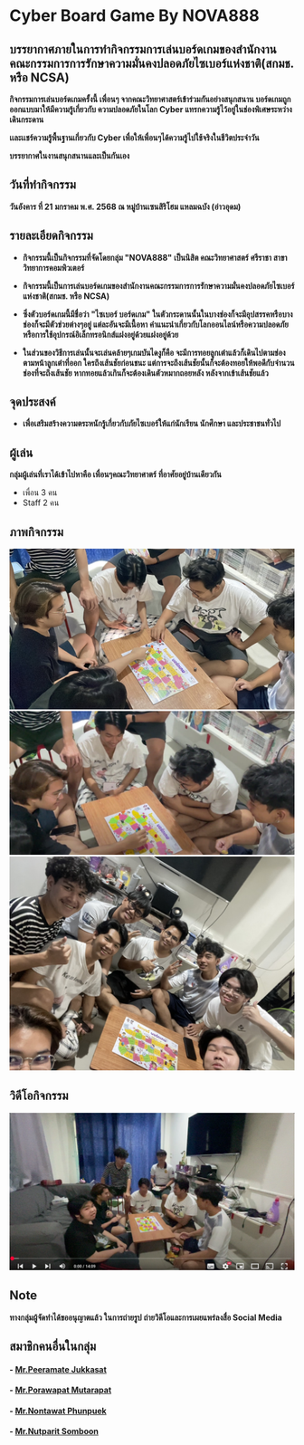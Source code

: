 # Cyber Board Game By NOVA888 

## บรรยากาศภายในการทำกิจกรรมการเล่นบอร์ดเกมของสำนักงานคณะกรรมการการรักษาความมั่นคงปลอดภัยไซเบอร์แห่งชาติ(สกมช. หรือ NCSA)
**กิจกรรมการเล่นบอร์ดเกมครั้งนี้ เพื่อนๆ จากคณะวิทยาศาสตร์เข้าร่วมกันอย่างสนุกสนาน บอร์ดเกมถูกออกแบบมาให้มีความรู้เกี่ยวกับ ความปลอดภัยในโลก Cyber แทรกความรู้ไว้อยู่ในช่องพิเศษระหว่างเดินกระดาน**

**เเละเเชร์ความรู้พื้นฐานเกี่ยวกับ Cyber เพื่อให้เพื่อนๆได้ความรู้ไปใช้จริงในชีวิตประจำวัน**

**บรรยากาศในงานสนุกสนานและเป็นกันเอง**

## วันที่ทำกิจกรรม
**วันอังคาร ที่ 21 มกราคม พ.ศ. 2568 ณ หมู่บ้านเซนสิริโฮม แหลมฉบัง (อ่าวอุดม)**

## รายละเอียดกิจกรรม
- **กิจกรรมนี้เป็นกิจกรรมที่จัดโดยกลุ่ม "NOVA888" เป็นนิสิต คณะวิทยาศาสตร์ ศรีราชา สาขาวิทยาการคอมพิวเตอร์**

- **กิจกรรมนี้เป็นการเล่นบอร์ดเกมของสำนักงานคณะกรรมการการรักษาความมั่นคงปลอดภัยไซเบอร์แห่งชาติ(สกมช. หรือ NCSA)**

- **ซึ่งตัวบอร์ดเกมนี้มีชื่อว่า "ไซเบอร์ บอร์ดเกม" ในตัวกระดานนั้นในบางช่องก็จะมีอุปสรรคหรือบางช่องก็จะมีตัวช่วยต่างๆอยู่ แต่ละอันจะมีเนื้อหา คำแนะนำเกี่ยวกับโลกออนไลน์หรือความปลอดภัยหรือการใช้อุปกรณ์อิเล็กทรอนิกส์แฝงอยู่ด้วยแฝงอยู่ด้วย**

- **ในส่วนของวิธีการเล่นนั้นจะเล่นคล้ายๆเกมบันไดงูก็คือ จะมีการทอยลูกเต๋าแล้วก็เดินไปตามช่องตามหน้าลูกเต๋าที่ออก ใครถึงเส้นชัยก่อนชนะ แต่การจะถึงเส้นชัยนั้นก็จะต้องทอยให้พอดีกับจำนวนช่องที่จะถึงเส้นชัย หากทอยแล้วเกินก็จะต้องเดินตัวหมากถอยหลัง หลังจากเข้าเส้นชัยแล้ว**

## จุดประสงค์
- **เพื่อเสริมสร้างความตระหนักรู้เกี่ยวกับภัยไซเบอร์ให้แก่นักเรียน นักศึกษา และประชาชนทั่วไป**

## ผู้เล่น
**กลุ่มผู้เล่นที่เราได้เข้าไปหาคือ เพื่อนๆคณะวิทยาศาตร์ ที่อาศัยอยู่บ้านเดียวกัน**
- เพื่อน 3 คน
- Staff 2 คน


## ภาพกิจกรรม
![GamePlay1](/img/GamePlay1.jpg)
![GamePlay2](/img/GamePlay2.png)
![Group_photo](/img/BoardGame_Group_photo.jpg)

## วิดีโอกิจกรรม
[![Cyber Board Game](/img/Cyber_Board_Game.png)](https://www.youtube.com/watch?v=NffqxQwekAQ&list=LL&index=2 "Cyber Board Game")

## Note
**ทางกลุ่มผู้จัดทำได้ขออนุญาตแล้ว ในการถ่ายรูป ถ่ายวิดีโอและการเผยแพร่ลงสื่อ Social Media**

## สมาชิกคนอื่นในกลุ่ม
#### - [Mr.Peeramate Jukkasat](https://devpeeramate.github.io/board-game.html)
#### - [Mr.Porawapat Mutarapat](https://porawapat-github.github.io/cyber-board-game)
#### - [Mr.Nontawat Phunpuek](https://nontawatjgm.github.io/boardgame)
#### - [Mr.Nutparit Somboon](https://6530200151.github.io/board-game.html)
